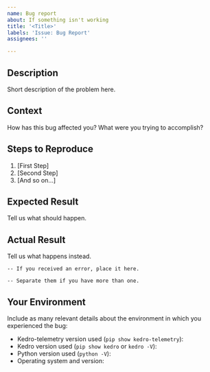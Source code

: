 ```yaml
---
name: Bug report
about: If something isn't working
title: '<Title>'
labels: 'Issue: Bug Report'
assignees: ''

---
```


## Description
Short description of the problem here.

## Context
How has this bug affected you? What were you trying to accomplish?

## Steps to Reproduce
1. [First Step]
2. [Second Step]
3. [And so on...]

## Expected Result
Tell us what should happen.

## Actual Result
Tell us what happens instead.

```
-- If you received an error, place it here.
```

```
-- Separate them if you have more than one.
```

## Your Environment
Include as many relevant details about the environment in which you experienced the bug:

* Kedro-telemetry version used (`pip show kedro-telemetry`):
* Kedro version used (`pip show kedro` or `kedro -V`):
* Python version used (`python -V`):
* Operating system and version:
